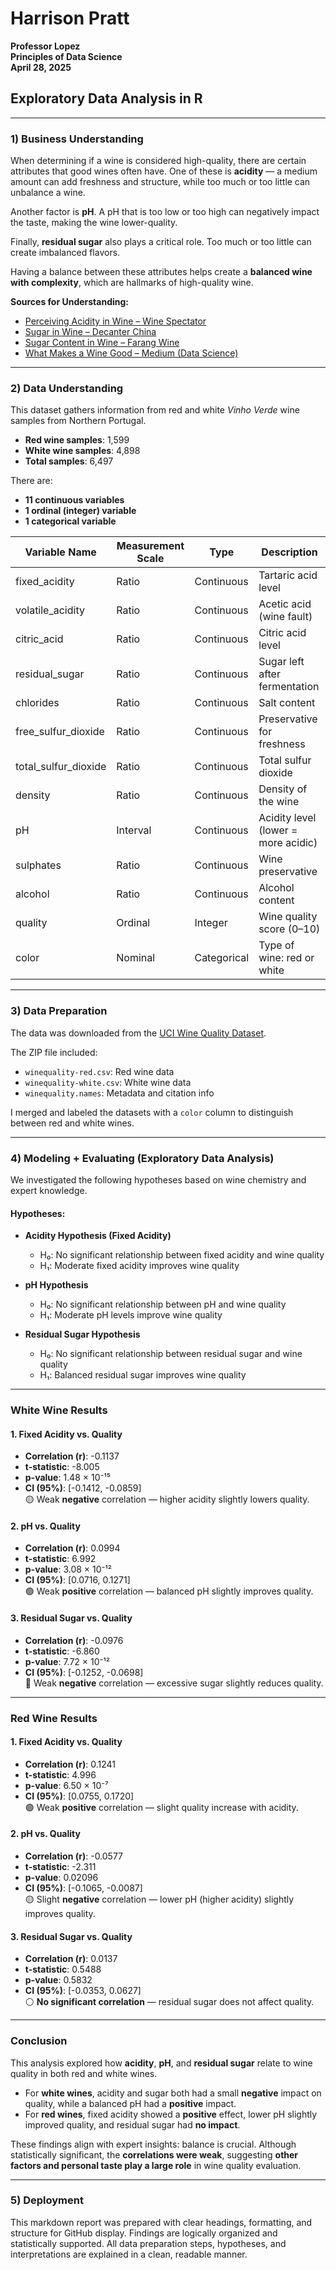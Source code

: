 # Harrison Pratt  
**Professor Lopez**  
**Principles of Data Science**  
**April 28, 2025**

## Exploratory Data Analysis in R

---

### 1) Business Understanding

When determining if a wine is considered high-quality, there are certain attributes that good wines often have. One of these is **acidity** — a medium amount can add freshness and structure, while too much or too little can unbalance a wine. 

Another factor is **pH**. A pH that is too low or too high can negatively impact the taste, making the wine lower-quality.  

Finally, **residual sugar** also plays a critical role. Too much or too little can create imbalanced flavors.  

Having a balance between these attributes helps create a **balanced wine with complexity**, which are hallmarks of high-quality wine.

**Sources for Understanding:**
- [Perceiving Acidity in Wine – Wine Spectator](https://www.winespectator.com/articles/perceiving-acidity-in-wine)
- [Sugar in Wine – Decanter China](https://www.decanterchina.com/en/news/Decanter%20Features/sugar-in-wine)
- [Sugar Content in Wine – Farang Wine](https://www.farangwine.com/sugar-content-in-wine-explained-which-wines-have-the-most-and-least-sugar)
- [What Makes a Wine Good – Medium (Data Science)](https://medium.com/data-science/what-makes-a-wine-good-ea370601a8e4)

---

### 2) Data Understanding

This dataset gathers information from red and white *Vinho Verde* wine samples from Northern Portugal.

- **Red wine samples**: 1,599  
- **White wine samples**: 4,898  
- **Total samples**: 6,497

There are:
- **11 continuous variables**
- **1 ordinal (integer) variable**
- **1 categorical variable**

| Variable Name         | Measurement Scale | Type        | Description                            |
|----------------------|-------------------|-------------|----------------------------------------|
| fixed_acidity        | Ratio             | Continuous  | Tartaric acid level                    |
| volatile_acidity     | Ratio             | Continuous  | Acetic acid (wine fault)               |
| citric_acid          | Ratio             | Continuous  | Citric acid level                      |
| residual_sugar       | Ratio             | Continuous  | Sugar left after fermentation          |
| chlorides            | Ratio             | Continuous  | Salt content                           |
| free_sulfur_dioxide  | Ratio             | Continuous  | Preservative for freshness             |
| total_sulfur_dioxide | Ratio             | Continuous  | Total sulfur dioxide                   |
| density              | Ratio             | Continuous  | Density of the wine                    |
| pH                   | Interval          | Continuous  | Acidity level (lower = more acidic)    |
| sulphates            | Ratio             | Continuous  | Wine preservative                      |
| alcohol              | Ratio             | Continuous  | Alcohol content                        |
| quality              | Ordinal           | Integer     | Wine quality score (0–10)              |
| color                | Nominal           | Categorical | Type of wine: red or white             |

---

### 3) Data Preparation

The data was downloaded from the [UCI Wine Quality Dataset](https://archive.ics.uci.edu/dataset/186/wine+quality).

The ZIP file included:
- `winequality-red.csv`: Red wine data
- `winequality-white.csv`: White wine data
- `winequality.names`: Metadata and citation info

I merged and labeled the datasets with a `color` column to distinguish between red and white wines.

---

### 4) Modeling + Evaluating (Exploratory Data Analysis)

We investigated the following hypotheses based on wine chemistry and expert knowledge.

#### Hypotheses:

- **Acidity Hypothesis (Fixed Acidity)**  
  - H₀: No significant relationship between fixed acidity and wine quality  
  - H₁: Moderate fixed acidity improves wine quality

- **pH Hypothesis**  
  - H₀: No significant relationship between pH and wine quality  
  - H₁: Moderate pH levels improve wine quality

- **Residual Sugar Hypothesis**  
  - H₀: No significant relationship between residual sugar and wine quality  
  - H₁: Balanced residual sugar improves wine quality

---

### White Wine Results

#### 1. Fixed Acidity vs. Quality
- **Correlation (r)**: -0.1137  
- **t-statistic**: -8.005  
- **p-value**: 1.48 × 10⁻¹⁵  
- **CI (95%)**: [-0.1412, -0.0859]  
🟡 Weak **negative** correlation — higher acidity slightly lowers quality.

#### 2. pH vs. Quality
- **Correlation (r)**: 0.0994  
- **t-statistic**: 6.992  
- **p-value**: 3.08 × 10⁻¹²  
- **CI (95%)**: [0.0716, 0.1271]  
🟢 Weak **positive** correlation — balanced pH slightly improves quality.

#### 3. Residual Sugar vs. Quality
- **Correlation (r)**: -0.0976  
- **t-statistic**: -6.860  
- **p-value**: 7.72 × 10⁻¹²  
- **CI (95%)**: [-0.1252, -0.0698]  
🔴 Weak **negative** correlation — excessive sugar slightly reduces quality.

---

### Red Wine Results

#### 1. Fixed Acidity vs. Quality
- **Correlation (r)**: 0.1241  
- **t-statistic**: 4.996  
- **p-value**: 6.50 × 10⁻⁷  
- **CI (95%)**: [0.0755, 0.1720]  
🟢 Weak **positive** correlation — slight quality increase with acidity.

#### 2. pH vs. Quality
- **Correlation (r)**: -0.0577  
- **t-statistic**: -2.311  
- **p-value**: 0.02096  
- **CI (95%)**: [-0.1065, -0.0087]  
🟡 Slight **negative** correlation — lower pH (higher acidity) slightly improves quality.

#### 3. Residual Sugar vs. Quality
- **Correlation (r)**: 0.0137  
- **t-statistic**: 0.5488  
- **p-value**: 0.5832  
- **CI (95%)**: [-0.0353, 0.0627]  
⚪ **No significant correlation** — residual sugar does not affect quality.

---

### Conclusion

This analysis explored how **acidity**, **pH**, and **residual sugar** relate to wine quality in both red and white wines.

- For **white wines**, acidity and sugar both had a small **negative** impact on quality, while a balanced pH had a **positive** impact.
- For **red wines**, fixed acidity showed a **positive** effect, lower pH slightly improved quality, and residual sugar had **no impact**.

These findings align with expert insights: balance is crucial. Although statistically significant, the **correlations were weak**, suggesting **other factors and personal taste play a large role** in wine quality evaluation.

---

### 5) Deployment

This markdown report was prepared with clear headings, formatting, and structure for GitHub display. Findings are logically organized and statistically supported. All data preparation steps, hypotheses, and interpretations are explained in a clean, readable manner.

